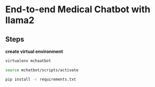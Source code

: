 # End-to-end Medical Chatbot with llama2

## Steps

**create virtual environment**
```bash
virtualenv mchaatbot
```

```bash
source mchatbot/scripts/activate
```

```bash
pip install -r requirements.txt
```


